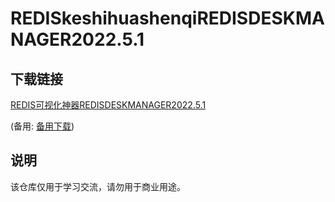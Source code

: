 # REDISkeshihuashenqiREDISDESKMANAGER2022.5.1

## 下载链接
[REDIS可视化神器REDISDESKMANAGER2022.5.1](https://pan.quark.cn/s/a74fb942c4f5) 

(备用: [备用下载](https://pan.baidu.com/s/1g9t88oDP8WzJhetIOY3N7g?pwd=1234))

## 说明

该仓库仅用于学习交流，请勿用于商业用途。
